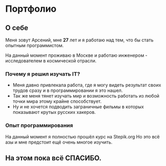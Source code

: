 # Портфолио

[](yHJVUc79xdI.jpg)

## О себе 

Меня зовут Арсений, мне **27** лет и я работаю над тем, что бы стать опытным программистом. 

На данный момент проживаю в Москве и работаю инженером - исследователем в космической отрасли.

### Почему я решил изучать IT?

 - Меня давно привлекала работа, где я могу видеть результат своих трудов сразу и в программировании я это нашел.
 - Так же меня тянет изучать мир и возможность работать из любой точки мира этому крайне способствует.
 - Ну и не хочется подводить заграничные фильмы в которых показывают крутых русских хакеров. 

### Опыт программирования

На данный момент я полностью прошёл курс на Stepik.org
Но это всё азы и мне предстоит ещё очень многое изучить.

## На этом пока всё СПАСИБО.
